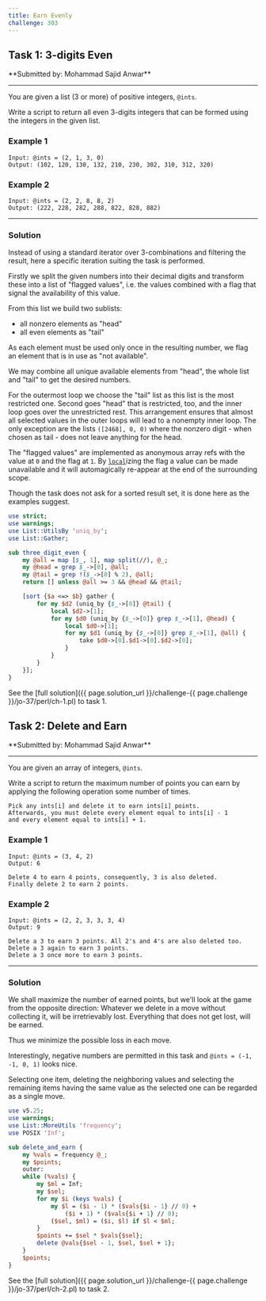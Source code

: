 ```yaml
---
title: Earn Evenly
challenge: 303
---
```

<h2 id="task-1">
Task 1: 3-digits Even
</h2>
**Submitted by: Mohammad Sajid Anwar**

---
You are given a list (3 or more) of positive integers, `@ints`.

Write a script to return all even 3-digits integers that can be formed using the integers in the given list.

### Example 1
```
Input: @ints = (2, 1, 3, 0)
Output: (102, 120, 130, 132, 210, 230, 302, 310, 312, 320)
```
### Example 2
```
Input: @ints = (2, 2, 8, 8, 2)
Output: (222, 228, 282, 288, 822, 828, 882)
```
---
### Solution
Instead of using a standard iterator over 3-combinations and filtering the result, here a specific iteration suiting the task is performed.

Firstly we split the given numbers into their decimal digits and transform these into a list of "flagged values", i.e. the values combined with a flag that signal the availability of this value.

From this list we build two sublists:
- all nonzero elements as "head"
- all even elements as "tail"

As each element must be used only once in the resulting number, we flag an element that is in use as "not available".

We may combine all unique available elements from "head", the whole list and "tail" to get the desired numbers.

For the outermost loop we choose the "tail" list as this list is the most restricted one.
Second goes "head" that is restricted, too, and the inner loop goes over the unrestricted rest.
This arrangement ensures that almost all selected values in the outer loops will lead to a nonempty inner loop.
The only exception are the lists `([2468], 0, 0)` where the nonzero digit - when chosen as tail - does not leave anything for the head.

The "flagged values" are implemented as anonymous array refs with the value at `0` and the flag at `1`.
By [`local`](https://perldoc.perl.org/perlsub#Localization-of-elements-of-composite-types)izing the flag a value can be made unavailable and it will automagically re-appear at the end of the surrounding scope.

Though the task does not ask for a sorted result set, it is done here as the examples suggest.

```perl
use strict;
use warnings;
use List::UtilsBy 'uniq_by';
use List::Gather;

sub three_digit_even {
    my @all = map [$_, 1], map split(//), @_;
    my @head = grep $_->[0], @all;
    my @tail = grep !($_->[0] % 2), @all;
    return [] unless @all >= 3 && @head && @tail;

    [sort {$a <=> $b} gather {
        for my $d2 (uniq_by {$_->[0]} @tail) {
            local $d2->[1];
            for my $d0 (uniq_by {$_->[0]} grep $_->[1], @head) {
                local $d0->[1];
                for my $d1 (uniq_by {$_->[0]} grep $_->[1], @all) {
                    take $d0->[0].$d1->[0].$d2->[0];
                }
            }
        }
    }];
}
```
See the [full solution]({{ page.solution_url }}/challenge-{{ page.challenge }}/jo-37/perl/ch-1.pl) to task 1.

<!--
See [discussion](https://github.com/jo-37/the-bears-den/issues/XXX
-->

<h2 id="task-2">
Task 2: Delete and Earn
</h2>
**Submitted by: Mohammad Sajid Anwar**

---
You are given an array of integers, `@ints`.

Write a script to return the maximum number of points you can earn by applying the following operation some number of times.

```
Pick any ints[i] and delete it to earn ints[i] points.
Afterwards, you must delete every element equal to ints[i] - 1
and every element equal to ints[i] + 1.
```
### Example 1
```
Input: @ints = (3, 4, 2)
Output: 6

Delete 4 to earn 4 points, consequently, 3 is also deleted.
Finally delete 2 to earn 2 points.
```
### Example 2
```
Input: @ints = (2, 2, 3, 3, 3, 4)
Output: 9

Delete a 3 to earn 3 points. All 2's and 4's are also deleted too.
Delete a 3 again to earn 3 points.
Delete a 3 once more to earn 3 points.
```
---
### Solution
We shall maximize the number of earned points, but we'll
look at the game from the opposite direction:
Whatever we delete in a move without collecting it, will be irretrievably lost.
Everything that does not get lost, will be earned.

Thus we minimize the possible loss in each move.

Interestingly, negative numbers are permitted in this task and `@ints = (-1, -1, 0, 1)` looks nice.

Selecting one item, deleting the neighboring values and selecting the remaining items having the same value as the selected one can be regarded as a single move.
```perl
use v5.25;
use warnings;
use List::MoreUtils 'frequency';
use POSIX 'Inf';

sub delete_and_earn {
    my %vals = frequency @_;
    my $points;
    outer:
    while (%vals) {
        my $ml = Inf;
        my $sel;
        for my $i (keys %vals) {
            my $l = ($i - 1) * ($vals{$i - 1} // 0) +
                ($i + 1) * ($vals{$i + 1} // 0);
            ($sel, $ml) = ($i, $l) if $l < $ml;
        }
        $points += $sel * $vals{$sel};
        delete @vals{$sel - 1, $sel, $sel + 1};
    }
    $points;
}
```
See the [full solution]({{ page.solution_url }}/challenge-{{ page.challenge }}/jo-37/perl/ch-2.pl) to task 2.

<!--
See [discussion](https://github.com/jo-37/the-bears-den/issues/XXX
-->
